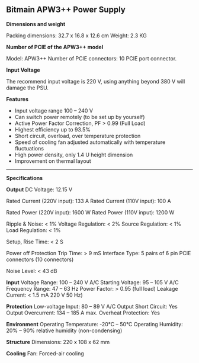 ## Bitmain APW3++ Power Supply

**Dimensions and weight**

Packing dimensions: 32.7 x 16.8 x 12.6 cm
Weight: 2.3 KG

**Number of PCIE of the APW3++ model**

Model:  APW3++
Number of PCIE connectors: 10 PCIE port connector.

**Input Voltage**

The recommend input voltage is 220 V, using anything beyond 380 V will damage the PSU.

**Features**

-   Input voltage range 100 – 240 V
-   Can switch power remotely (to be set up by yourself)
-   Active Power Factor Correction, PF > 0.99 (Full Load)
-   Highest efficiency up to 93.5%
-   Short circuit, overload, over temperature protection
-   Speed of cooling fan adjusted automatically with temperature fluctuations
-   High power density, only 1.4 U height dimension
-   Improvement on thermal layout

----------

**Specifications**

**Output**
DC Voltage: 12.15 V

Rated Current (220V input): 133 A
Rated Current (110V input): 100 A

Rated Power (220V input): 1600 W
Rated Power (110V input): 1200 W

Ripple & Noise: < 1%
Voltage Regulation: < 2%
Source Regulation: < 1%
Load Regulation: < 1%

Setup, Rise Time: < 2 S

Power off Protection Trip Time: > 9 mS
Interface Type: 5 pairs of 6 pin PCIE connectors (10 connectors)

Noise Level: < 43 dB

**Input**
Voltage Range: 100 – 240 V A/C
Starting Voltage: 95 – 105 V A/C
Frequency Range: 47 – 63 Hz
Power Factor: > 0.95 (full load)
Leakage Current: < 1.5 mA 220 V 50 Hz)

**Protection**
Low-voltage Input: 80 – 89 V A/C
Output Short Circuit: Yes
Output Overcurrent: 134 – 185 A max.
Overheat Protection: Yes

**Environment**
Operating Temperature: -20°C – 50°C
Operating Humidity: 20% – 90% relative humidity (non-condensing)

**Structure**
Dimensions: 220 x 108 x 62 mm

**Cooling**
Fan: Forced-air cooling
